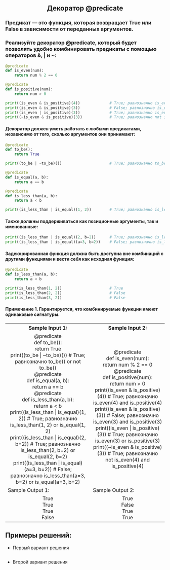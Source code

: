 <h2 style="text-align:center">Декоратор @predicate</h2>

### Предикат — это функция, которая возвращает True или False в зависимости от переданных аргументов.

### Реализуйте декоратор @predicate, который будет позволять удобно комбинировать предикаты с помощью операторов &, | и ~:
```python
@predicate
def is_even(num):
    return num % 2 == 0

@predicate
def is_positive(num):
    return num > 0

print((is_even & is_positive)(4))             # True; равнозначно is_even(4) and is_positive(4)
print((is_even & is_positive)(3))             # False; равнозначно is_even(3) and is_positive(3)
print((is_even | is_positive)(3))             # True; равнозначно is_even(3) or is_positive(3)
print((~is_even & is_positive)(3))            # True; равнозначно not is_even(3) and is_positive(3)
```
#### Декоратор должен уметь работать с любыми предикатами, независимо от того, сколько аргументов они принимают:
```python
@predicate
def to_be():
    return True

print((to_be | ~to_be)())                     # True; равнозначно to_be() or not to_be()

@predicate
def is_equal(a, b):
    return a == b

@predicate
def is_less_than(a, b):
    return a < b

print((is_less_than | is_equal)(1, 2))        # True; равнозначно is_less_than(1, 2) or is_equal(1, 2)
```
#### Также должны поддерживаться как позиционные аргументы, так и именованные:
```python
print((is_less_than | is_equal)(2, b=2))      # True; равнозначно is_less_than(2, b=2) or is_equal(2, b=2)
print((is_less_than | is_equal)(a=3, b=2))    # False; равнозначно is_less_than(a=3, b=2) or is_equal(a=3, b=2)
```
#### Задекорированная функция должна быть доступна вне комбинаций с другими функциями и вести себя как исходная функция:
```python
@predicate
def is_less_than(a, b):
    return a < b

print(is_less_than(1, 2))                     # True
print(is_less_than(2, 2))                     # False
print(is_less_than(3, 2))                     # False
```
#### Примечание 1. Гарантируется, что комбинируемые функции имеют одинаковые сигнатуры. 

<table align="center">
  <tbody>
    <tr>
      <th>Sample Input 1: </th>
      <th>Sample Input 2: </th>
    </tr>
    <tr>
      <td align="center">@predicate<br>
                            def to_be():<br>
                                return True<br>
                            print((to_be | ~to_be)())                     # True; равнозначно to_be() or not to_be()<br>
                            @predicate<br>
                            def is_equal(a, b):<br>
                                return a == b<br>
                            @predicate<br>
                            def is_less_than(a, b):<br>
                                return a < b<br>
                            print((is_less_than | is_equal)(1, 2))        # True; равнозначно is_less_than(1, 2) or is_equal(1, 2)<br>
                            print((is_less_than | is_equal)(2, b=2))      # True; равнозначно is_less_than(2, b=2) or is_equal(2, b=2)<br>
                            print((is_less_than | is_equal)(a=3, b=2))    # False; равнозначно is_less_than(a=3, b=2) or is_equal(a=3, b=2)<br></td>
      <td align="center">@predicate<br>
                          def is_even(num):<br>
                              return num % 2 == 0<br>
                          @predicate<br>
                          def is_positive(num):<br>
                              return num > 0<br>
                          print((is_even & is_positive)(4))             # True; равнозначно is_even(4) and is_positive(4)<br>
                          print((is_even & is_positive)(3))             # False; равнозначно is_even(3) and is_positive(3)<br>
                          print((is_even | is_positive)(3))             # True; равнозначно is_even(3) or is_positive(3)<br>
                          print((~is_even & is_positive)(3))            # True; равнозначно not is_even(4) and is_positive(4)<br></td>
    </tr>
    <tr>
      <td>Sample Output 1:</td>
      <td>Sample Output 2:</td>
      </tr>
    <tr>
      <td align="center">
                        True<br>
                        True<br>
                        True<br>
                        False<br>
      </td>
      <td align="center">
                        True<br>
                        False<br>
                        True<br>
                        True<br>
      </td>
    </tr>
  </tbody>
</table>



## Примеры решений:
* Первый вариант решения
```python

```
* Второй вариант решения

```python

```


